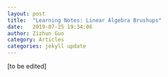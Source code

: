 ```yaml
---
layout: post
title:  "Learning Notes: Linear Algebra Brushups"
date:   2019-07-25 19:34:06
author: Zizhun Guo
category: Articles
categories: jekyll update
---
```


[to be edited]